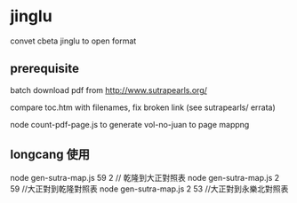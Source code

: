 # jinglu
convet cbeta jinglu to open format

## prerequisite

batch download pdf from  http://www.sutrapearls.org/

compare toc.htm with filenames, fix broken link (see sutrapearls/ errata)

node count-pdf-page.js to generate vol-no-juan to page mappng

## longcang 使用
node gen-sutra-map.js 59 2  // 乾隆到大正對照表
node gen-sutra-map.js 2 59  //大正對到乾隆對照表
node gen-sutra-map.js 2 53  //大正對到永樂北對照表
